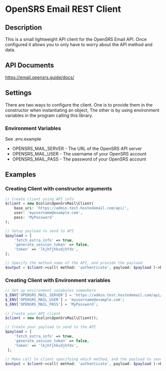 # OpenSRS Email REST Client

## Description

This is a small lightweight API client for the OpenSRS Email API. Once configured it allows you to only have to worry about the API method and data. 

## API Documents

https://email.opensrs.guide/docs/

## Settings

There are two ways to configure the client. One is to provide them in the constructor when instantiating an object, The other is by using environment variables in the program calling this library.

### Environment Variables

See .env.example

- OPENSRS_MAIL_SERVER - The URL of the OpenSRS API server
- OPENSRS_MAIL_USER - The username of your OpenSRS account
- OPENSRS_MAIL_PASS - The password of your OpenSRS account

## Examples

### Creating Client with constructor arguments

```php
// Create client using API info
$client = new Ocolin\OpenSrsMail\Client(
    base_uri: 'https://admin.test.hostedemail.com/api/',
    user: 'myusername@example.com',
    pass: 'MyPassword'
);

// Setup payload to send to API
$payload = [
    'fetch_extra_info' => true,
    'generate_session_token' => false,
    'token' => 'lkjhfjhksdjhfds',
];

// Specify the method name of the API, and provide the payload
$output = $client->call( method: 'authenticate', payload: $payload )->body;
```

### Creating Client with Environment variables

```php
// Set up environment vaiebales somewhere
$_ENV['OPENSRS_MAIL_SERVER'] = 'https://admin.test.hostedemail.com/api/';
$_ENV['OPENSRS_MAIL_USER'] = 'myusername@example.com';
$_ENV['OPENSRS_MAIL_PASS'] = 'MyPassword';
    
// Create your API client
$client = new Ocolin\OpenSrsMail\Client();

// Create your payload to send to the API
$payload = [
    'fetch_extra_info' => true,
    'generate_session_token' => false,
    'token' => 'lkjhfjhksdjhfds',
 ];
 
// Make call to client specifying which method, and the payload to send
$output = $client->call( method: 'authenticate', payload: $payload )->body;
```